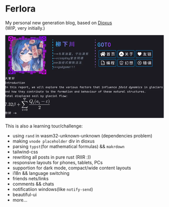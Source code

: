 # Ferlora

My personal new generation blog, based on [Dioxus](https://dioxuslabs.com/)  
(WIP, very initially.)  

![wip](./screenshots/dev_1.webp)

This is also a learning tour/challenge:  
- using `rand` in wasm32-unknown-unknown (dependencies problem)  
- making `vnode placeholder` div in dioxus  
- parsing `typst`(for mathematical formulas) && `makrdown`
- tailwind-css
- rewriting all posts in pure rust (RIIR :))  
- responsive layouts for phones, tablets, PCs  
- supportion for dark mode, compact/wide content layouts
- i18n && language switching  
- friends nets/links
- comments && chats
- notificatiion windows(like `notify-send`)
- beautiful-ui
- more...
